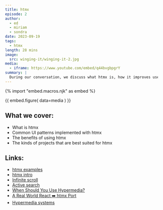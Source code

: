 ```yaml
---
title: htmx
episode: 2
author:
  - ed
  - miriam
  - sondra
date: 2023-09-19
tags:
  - htmx
length: 28 mins
image:
  src: winging-it/winging-it-2.jpg
media:
  - iframe: https://www.youtube.com/embed/q44bvgbpgrY
summary: |
  During our conversation, we discuss what htmx is, how it improves user experience, and walk through some examples of common UI patterns using htmx.
---
```


{% import "embed.macros.njk" as embed %}

{{ embed.figure(
  data=media
) }}

## What we cover:

- What is htmx
- Common UI patterns implemented with htmx
- The benefits of using htmx
- The kinds of projects that are best suited for htmx

## Links:

- [htmx examples](https://htmx.org/examples/)
- [htmx intro](https://htmx.org/docs/)
- [Infinite scroll](https://htmx.org/examples/infinite-scroll/)
- [Active search](https://htmx.org/examples/active-search/)
- [When Should You Use Hypermedia?](https://htmx.org/essays/when-to-use-hypermedia/)
- [A Real World React ➡️ htmx Port](https://htmx.org/essays/a-real-world-react-to-htmx-port/)
- [Hypermedia systems](https://hypermedia.systems/introduction/)

